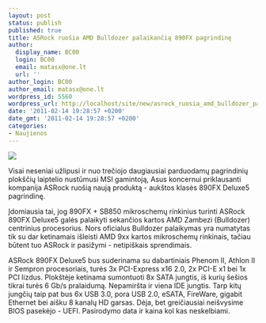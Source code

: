 ```yaml
---
layout: post
status: publish
published: true
title: ASRock ruošia AMD Bulldozer palaikančią 890FX pagrindinę
author:
  display_name: BC00
  login: BC00
  email: matasx@one.lt
  url: ''
author_login: BC00
author_email: matasx@one.lt
wordpress_id: 5560
wordpress_url: http://localhost/site/new/asrock_ruosia_amd_bulldozer_palaikancia_890fx_pagrindine/
date: '2011-02-14 19:28:57 +0200'
date_gmt: '2011-02-14 19:28:57 +0200'
categories:
- Naujienos
---
```

<div class="imgright"><img src="http://technews.lt/upload/asrock.jpg"  /></div>
<p>Visai neseniai užlipusi ir nuo trečiojo daugiausiai parduodamų pagrindinių plokščių laiptelio nustūmusi MSI gamintoją, Asus koncernui priklausanti kompanija ASRock ruošią naują produktą - aukštos klasės 890FX Deluxe5 pagrindinę.</p>
<p>Įdomiausia tai, jog 890FX + SB850 mikroschemų rinkinius turinti ASRock 890FX Deluxe5 galės palaikyti sekančios kartos AMD Zambezi (Bulldozer) centrinius procesorius. Nors oficialus Bulldozer palaikymas yra numatytas tik su dar ketinamais išleisti AMD 9xx kartos mikroschemų rinkinais, tačiau būtent tuo ASRock ir pasižymi - netipiškais sprendimais.</p>
<p>ASRock 890FX Deluxe5 bus suderinama su dabartiniais Phenom II, Athlon II ir Sempron procesoriais, turės 3x PCI-Express x16 2.0, 2x PCI-E x1 bei 1x PCI lizdus. Plokštėje ketinama sumontuoti 8x SATA jungtis, iš kurių šešios tikrai turės 6 Gb/s pralaidumą. Nepamiršta ir viena IDE jungtis. Tarp kitų jungčių taip pat bus 6x USB 3.0, pora USB 2.0, eSATA, FireWare, gigabit Ethernet bei aišku 8 kanalų HD garsas. Dėja, bet greičiausiai neišvysime BIOS pasekėjo - UEFI. Pasirodymo data ir kaina kol kas neskelbiami.</p>
